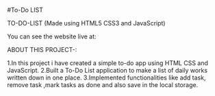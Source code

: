 #To-Do LIST

TO-DO-LIST (Made using HTML5 CSS3 and JavaScript)

You can see the website live at:

ABOUT THIS PROJECT-:

  1.In this project i have created a simple to-do app using HTML CSS and JavaScript.
  2.Built a To-Do List application to make a list of daily works written down in one place.
  3.Implemented functionalities like add task, remove task ,mark tasks as done and also save in the local storage.

